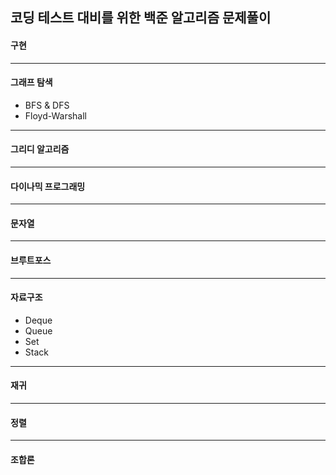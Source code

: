 ## 코딩 테스트 대비를 위한 백준 알고리즘 문제풀이

#### 구현
___
#### 그래프 탐색
   
   * BFS & DFS
   * Floyd-Warshall
___
#### 그리디 알고리즘
___
#### 다이나믹 프로그래밍
___
#### 문자열
___
#### 브루트포스
___
#### 자료구조
   
   * Deque
   * Queue
   * Set
   * Stack
___
#### 재귀
___
#### 정렬
___
#### 조합론
